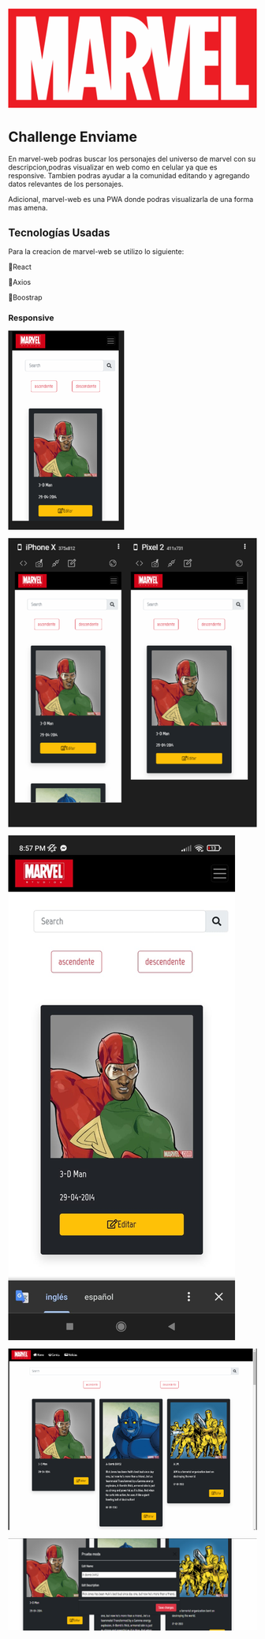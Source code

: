 
![img](public/logo192.png)

#  Challenge Enviame

En marvel-web podras buscar los personajes del universo de marvel con su descripcion,podras visualizar en web como en celular ya que es responsive.
Tambien podras ayudar a la comunidad editando y agregando datos relevantes de los personajes.

Adicional, marvel-web es una PWA donde podras visualizarla de una forma mas amena.
## Tecnologías Usadas

Para la creacion de marvel-web se utilizo lo siguiente:

📌React

📌Axios

📌Boostrap


### Responsive

![img](src/assets/mobil-1.PNG)

![img](src/assets/mobil-2.PNG)

![img](src/assets/mobil-3.jpeg)


![img](src/assets/mobil.PNG)


![img](src/assets/modal.PNG)
